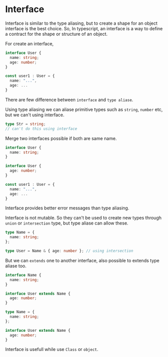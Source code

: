 # Interface

Interface is similar to the type aliasing, but to create a shape for an object interface is the best choice. So, In typescript, an interface is a way to define a contract for the shape or structure of an object.

For create an interface,

```ts
interface User {
  name: string;
  age: number;
}

const user1 : User = {
  name: "...",
  age: ...
}
```

There are few difference between `interface` and `type aliase`.

Using type aliasing we can aliase primitive types such as `string`, `number` etc, but we can't using interface.

```ts
type Str = string;
// can't do this using interface
```

Merge two interfaces possible if both are same name.

```ts
interface User {
  name: string;
}

interface User {
  age: number;
}

const user1 : User = {
  name: "...",
  age: ...
}
```

Interface provides better error messages than type aliasing.

Interface is not mutable. So they can't be used to create new types through `union` or `intersection` type, but type aliase can allow these.

```ts
type Name = {
  name: string;
};

type User = Name & { age: number }; // using intersection
```

But we can `extends` one to another interface, also possible to extends type aliase too.

```ts
interface Name {
  name: string;
}

interface User extends Name {
  age: number;
}
```

```ts
type Name = {
  name: string;
};

interface User extends Name {
  age: number;
}
```

Interface is usefull while use `Class` or `object`.
